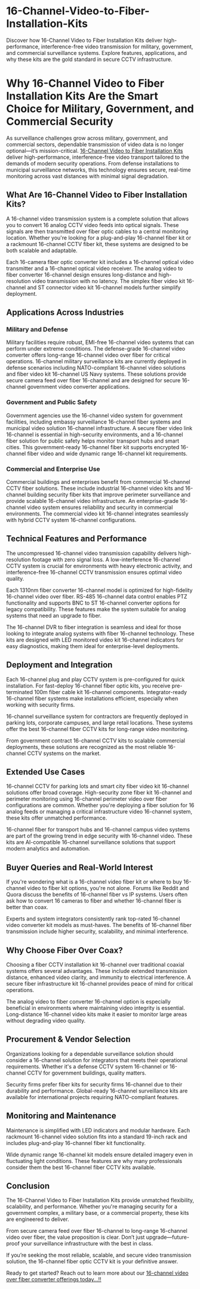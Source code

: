 # 16-Channel-Video-to-Fiber-Installation-Kits
Discover how 16-Channel Video to Fiber Installation Kits deliver high-performance, interference-free video transmission for military, government, and commercial surveillance systems. Explore features, applications, and why these kits are the gold standard in secure CCTV infrastructure.

# Why 16-Channel Video to Fiber Installation Kits Are the Smart Choice for Military, Government, and Commercial Security

As surveillance challenges grow across military, government, and commercial sectors, dependable transmission of video data is no longer optional—it’s mission-critical. [16-Channel Video to Fiber Installation Kits](https://www.versitron.com/collections/16-channel-video-to-fiber-installation-kits) deliver high-performance, interference-free video transport tailored to the demands of modern security operations. From defense installations to municipal surveillance networks, this technology ensures secure, real-time monitoring across vast distances with minimal signal degradation.

## What Are 16-Channel Video to Fiber Installation Kits?

A 16-channel video transmission system is a complete solution that allows you to convert 16 analog CCTV video feeds into optical signals. These signals are then transmitted over fiber optic cables to a central monitoring location. Whether you're looking for a plug-and-play 16-channel fiber kit or a rackmount 16-channel CCTV fiber kit, these systems are designed to be both scalable and adaptable.

Each 16-camera fiber optic converter kit includes a 16-channel optical video transmitter and a 16-channel optical video receiver. The analog video to fiber converter 16-channel design ensures long-distance and high-resolution video transmission with no latency. The simplex fiber video kit 16-channel and ST connector video kit 16-channel models further simplify deployment.

## Applications Across Industries

### Military and Defense

Military facilities require robust, EMI-free 16-channel video systems that can perform under extreme conditions. The defense-grade 16-channel video converter offers long-range 16-channel video over fiber for critical operations. 16-channel military surveillance kits are currently deployed in defense scenarios including NATO-compliant 16-channel video solutions and fiber video kit 16-channel US Navy systems. These solutions provide secure camera feed over fiber 16-channel and are designed for secure 16-channel government video converter applications.

### Government and Public Safety

Government agencies use the 16-channel video system for government facilities, including embassy surveillance 16-channel fiber systems and municipal video solution 16-channel infrastructure. A secure fiber video link 16-channel is essential in high-security environments, and a 16-channel fiber solution for public safety helps monitor transport hubs and smart cities. This government-ready 16-channel fiber kit supports encrypted 16-channel fiber video and wide dynamic range 16-channel kit requirements.

### Commercial and Enterprise Use

Commercial buildings and enterprises benefit from commercial 16-channel CCTV fiber solutions. These include industrial 16-channel video kits and 16-channel building security fiber kits that improve perimeter surveillance and provide scalable 16-channel video infrastructure. An enterprise-grade 16-channel video system ensures reliability and security in commercial environments. The commercial video kit 16-channel integrates seamlessly with hybrid CCTV system 16-channel configurations.

## Technical Features and Performance

The uncompressed 16-channel video transmission capability delivers high-resolution footage with zero signal loss. A low-interference 16-channel CCTV system is crucial for environments with heavy electronic activity, and interference-free 16-channel CCTV transmission ensures optimal video quality.

Each 1310nm fiber converter 16-channel model is optimized for high-fidelity 16-channel video over fiber. RS-485 16-channel data control enables PTZ functionality and supports BNC to ST 16-channel converter options for legacy compatibility. These features make the system suitable for analog systems that need an upgrade to fiber.

The 16-channel DVR to fiber integration is seamless and ideal for those looking to integrate analog systems with fiber 16-channel technology. These kits are designed with LED monitored video kit 16-channel indicators for easy diagnostics, making them ideal for enterprise-level deployments.

## Deployment and Integration

Each 16-channel plug and play CCTV system is pre-configured for quick installation. For fast-deploy 16-channel fiber optic kits, you receive pre-terminated 100m fiber cable kit 16-channel components. Integrator-ready 16-channel fiber systems make installations efficient, especially when working with security firms.

16-channel surveillance system for contractors are frequently deployed in parking lots, corporate campuses, and large retail locations. These systems offer the best 16-channel fiber CCTV kits for long-range video monitoring.

From government contract 16-channel CCTV kits to scalable commercial deployments, these solutions are recognized as the most reliable 16-channel CCTV systems on the market.

## Extended Use Cases

16-channel CCTV for parking lots and smart city fiber video kit 16-channel solutions offer broad coverage. High-security zone fiber kit 16-channel and perimeter monitoring using 16-channel perimeter video over fiber configurations are common. Whether you're deploying a fiber solution for 16 analog feeds or managing a critical infrastructure video 16-channel system, these kits offer unmatched performance.

16-channel fiber for transport hubs and 16-channel campus video systems are part of the growing trend in edge security with 16-channel video. These kits are AI-compatible 16-channel surveillance solutions that support modern analytics and automation.

## Buyer Queries and Real-World Interest

If you're wondering what is a 16-channel video fiber kit or where to buy 16-channel video to fiber kit options, you're not alone. Forums like Reddit and Quora discuss the benefits of 16-channel fiber vs IP systems. Users often ask how to convert 16 cameras to fiber and whether 16-channel fiber is better than coax.

Experts and system integrators consistently rank top-rated 16-channel video converter kit models as must-haves. The benefits of 16-channel fiber transmission include higher security, scalability, and minimal interference.

## Why Choose Fiber Over Coax?

Choosing a fiber CCTV installation kit 16-channel over traditional coaxial systems offers several advantages. These include extended transmission distance, enhanced video clarity, and immunity to electrical interference. A secure fiber infrastructure kit 16-channel provides peace of mind for critical operations.

The analog video to fiber converter 16-channel option is especially beneficial in environments where maintaining video integrity is essential. Long-distance 16-channel video kits make it easier to monitor large areas without degrading video quality.

## Procurement & Vendor Selection

Organizations looking for a dependable surveillance solution should consider a 16-channel solution for integrators that meets their operational requirements. Whether it's a defense CCTV system 16-channel or 16-channel CCTV for government buildings, quality matters.

Security firms prefer fiber kits for security firms 16-channel due to their durability and performance. Global-ready 16-channel surveillance kits are available for international projects requiring NATO-compliant features.

## Monitoring and Maintenance

Maintenance is simplified with LED indicators and modular hardware. Each rackmount 16-channel video solution fits into a standard 19-inch rack and includes plug-and-play 16-channel fiber kit functionality.

Wide dynamic range 16-channel kit models ensure detailed imagery even in fluctuating light conditions. These features are why many professionals consider them the best 16-channel fiber CCTV kits available.

## Conclusion

The 16-Channel Video to Fiber Installation Kits provide unmatched flexibility, scalability, and performance. Whether you're managing security for a government complex, a military base, or a commercial property, these kits are engineered to deliver.

From secure camera feed over fiber 16-channel to long-range 16-channel video over fiber, the value proposition is clear. Don’t just upgrade—future-proof your surveillance infrastructure with the best in class.

If you’re seeking the most reliable, scalable, and secure video transmission solution, the 16-channel fiber optic CCTV kit is your definitive answer.

Ready to get started? Reach out to learn more about our [16-channel video over fiber converter offerings today...!!](https://www.versitron.com/collections/16-channel-video-to-fiber-installation-kits)
